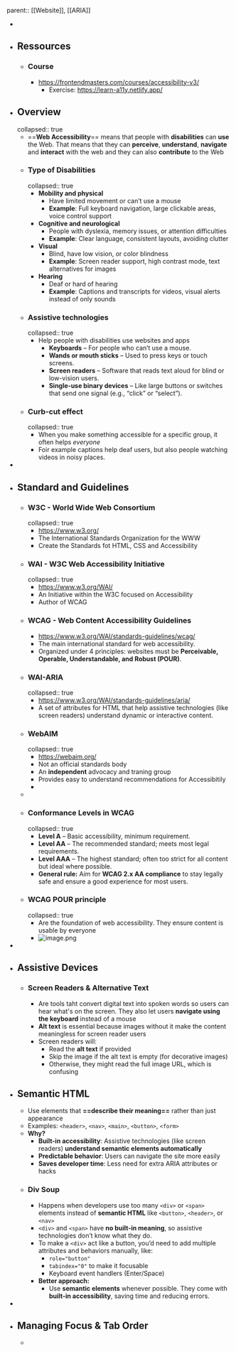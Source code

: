 parent::  [[Website]], [[ARIA]]

-
- ## Ressources
	- ### Course
		- https://frontendmasters.com/courses/accessibility-v3/
			- Exercise: https://learn-a11y.netlify.app/
- ## Overview
  collapsed:: true
	- ==**Web Accessibility**== means that people with **disabilities** can **use** the Web. That means that they can **perceive**, **understand**, **navigate** and **interact** with the web and they can also **contribute** to the Web
	- ### Type of Disabilities
	  collapsed:: true
		- **Mobility and physical**
			- Have limited movement or can’t use a mouse
			- **Example**: Full keyboard navigation, large clickable areas, voice control support
		- **Cognitive and neurological**
			- People with dyslexia, memory issues, or attention difficulties
			- **Example**: Clear language, consistent layouts, avoiding clutter
		- **Visual**
			- Blind, have low vision, or color blindness
			- **Example**: Screen reader support, high contrast mode, text alternatives for images
		- **Hearing**
			- Deaf or hard of hearing
			- **Example**: Captions and transcripts for videos, visual alerts instead of only sounds
	- ### Assistive technologies
	  collapsed:: true
		- Help people with disabilities use websites and apps
			- **Keyboards** – For people who can’t use a mouse.
			- **Wands or mouth sticks** – Used to press keys or touch screens.
			- **Screen readers** – Software that reads text aloud for blind or low-vision users.
			- **Single-use binary devices** – Like large buttons or switches that send one signal (e.g., “click” or “select”).
	- ### Curb-cut effect
	  collapsed:: true
		- When you make something accessible for a specific group, it often helps *everyone*
		- Foir example captions help deaf users, but also people watching videos in noisy places.
-
- ## Standard and Guidelines
	- ### W3C -  World Wide Web Consortium
	  collapsed:: true
		- https://www.w3.org/
		- The International Standards Organization for the WWW
		- Create the Standards fot HTML, CSS and Accessibility
	- ### WAI - W3C Web Accessibility Initiative
	  collapsed:: true
		- https://www.w3.org/WAI/
		- An Initiative within the W3C focused on Accessibility
		- Author of WCAG
	- ### WCAG - Web Content Accessibility Guidelines
		- https://www.w3.org/WAI/standards-guidelines/wcag/
		- The main international standard for web accessibility.
		- Organized under 4 principles: websites must be **Perceivable, Operable, Understandable, and Robust (POUR)**.
	- ### WAI-ARIA
	  collapsed:: true
		- https://www.w3.org/WAI/standards-guidelines/aria/
		- A set of attributes for HTML that help assistive technologies (like screen readers) understand dynamic or interactive content.
	- ### WebAIM
	  collapsed:: true
		- https://webaim.org/
		- Not an official standards body
		- An **independent** advocacy and traning group
		- Provides easy to understand recommendations for Accessibitily
		-
	-
	- ### Conformance Levels in WCAG
	  collapsed:: true
		- **Level A** – Basic accessibility, minimum requirement.
		- **Level AA** – The recommended standard; meets most legal requirements.
		- **Level AAA** – The highest standard; often too strict for all content but ideal where possible.
		- **General rule:** Aim for **WCAG 2.x AA compliance** to stay legally safe and ensure a good experience for most users.
	- ### WCAG POUR principle
	  collapsed:: true
		- Are the foundation of web accessibility. They ensure content is usable by everyone
		- ![image.png](../assets/image_1755244813418_0.png)
-
- ## Assistive Devices
	- ### Screen Readers & Alternative Text
		- Are tools taht convert digital text into spoken words so users can hear what's on the screen. They also let users **navigate using the keyboard** instead of a mouse
		- **Alt text** is essential because images without it make the content meaningless for screen reader users
		- Screen readers will:
			- Read the **alt text** if provided
			- Skip the image if the alt text is empty (for decorative images)
			- Otherwise, they might read the full image URL, which is confusing
- ## Semantic HTML
	- Use elements that **==describe their meaning==** rather than just appearance
	- Examples: `<header>`, `<nav>`, `<main>`, `<button>`, `<form>`
	- **Why?**
		- **Built-in accessibility**: Assistive technologies (like screen readers) **understand semantic elements automatically**
		- **Predictable behavior**: Users can navigate the site more easily
		- **Saves developer time**: Less need for extra ARIA attributes or hacks
	- ### Div Soup
		- Happens when developers use too many `<div>` or `<span>` elements instead of **semantic HTML** like `<button>`, `<header>`, or `<nav>`
		- `<div>` and `<span>` have **no built-in meaning**, so assistive technologies don’t know what they do.
		- To make a `<div>` act like a button, you’d need to add multiple attributes and behaviors manually, like:
			- `role="button"`
			- `tabindex="0"` to make it focusable
			- Keyboard event handlers (Enter/Space)
		- **Better approach:**
			- Use **semantic elements** whenever possible. They come with **built-in accessibility**, saving time and reducing errors.
-
- ## Managing Focus & Tab Order
	-